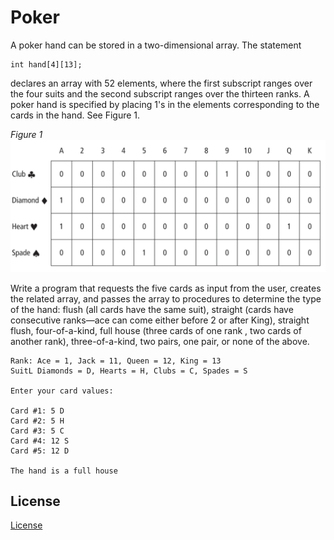# Poker

A poker hand can be stored in a two-dimensional array. The statement

```
int hand[4][13];
```

declares an array with 52 elements, where the first subscript ranges over the four suits and the second subscript ranges over the thirteen ranks. A poker hand is specified by placing 1's in the elements corresponding to the cards in the hand. See Figure 1.

*Figure 1*
![fig1.PNG](fig1.PNG)

Write a program that requests the five cards as input from the user, creates the related array, and passes the array to procedures to determine the type of the hand: flush (all cards have the same suit), straight (cards have consecutive ranks—ace can come either before 2 or after King), straight flush, four-of-a-kind, full house (three cards of one rank , two cards of another rank), three-of-a-kind, two pairs, one pair, or none of the above.

```
Rank: Ace = 1, Jack = 11, Queen = 12, King = 13
SuitL Diamonds = D, Hearts = H, Clubs = C, Spades = S

Enter your card values:

Card #1: 5 D
Card #2: 5 H
Card #3: 5 C
Card #4: 12 S
Card #5: 12 D

The hand is a full house
```

## License
[License](LICENSE)